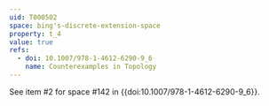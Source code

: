 ```yaml
---
uid: T000502
space: bing's-discrete-extension-space
property: t_4
value: true
refs:
  - doi: 10.1007/978-1-4612-6290-9_6
    name: Counterexamples in Topology
---
```

See item #2 for space #142 in {{doi:10.1007/978-1-4612-6290-9_6}}.
